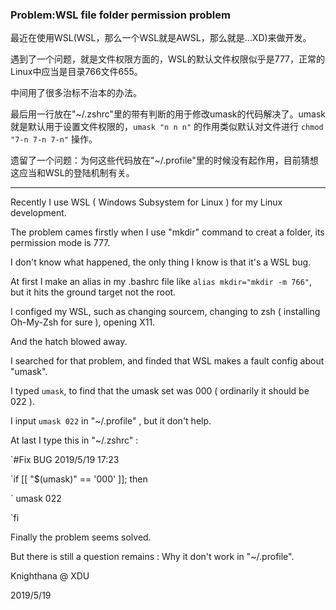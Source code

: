 ### Problem:WSL file folder permission problem ###

最近在使用WSL(WSL，那么一个WSL就是AWSL，那么就是...XD)来做开发。

遇到了一个问题，就是文件权限方面的，WSL的默认文件权限似乎是777，正常的Linux中应当是目录766文件655。

中间用了很多治标不治本的办法。

最后用一行放在"~/.zshrc"里的带有判断的用于修改umask的代码解决了。umask就是默认用于设置文件权限的，`umask "n n n"` 的作用类似默认对文件进行 `chmod "7-n 7-n 7-n"` 操作。

遗留了一个问题：为何这些代码放在"~/.profile"里的时候没有起作用，目前猜想这应当和WSL的登陆机制有关。

---

Recently I use WSL ( Windows Subsystem for Linux ) for my Linux development.

The problem cames firstly when I use "mkdir" command to creat a folder, its permission mode is 777.

I don't know what happened, the only thing I know is that it's a WSL bug.

At first I make an alias in my .bashrc file like `alias mkdir="mkdir -m 766"`, but it hits the ground target not the root.

I configed my WSL, such as changing sourcem, changing to zsh ( installing Oh-My-Zsh for sure ), opening X11.

And the hatch blowed away.

I searched for that problem, and finded that WSL makes a fault config about "umask".

I typed `umask`, to find that the umask set was 000 ( ordinarily it should be 022 ).

I input `umask 022` in "~/.profile" , but it don't help.

At last I type this in "~/.zshrc" :

`#Fix BUG 2019/5/19 17:23

`if [[ "$(umask)" == '000' ]]; then

`    umask 022

`fi

Finally the problem seems solved.

But there is still a question remains : Why it don't work in "~/.profile".

Knighthana @ XDU

2019/5/19
